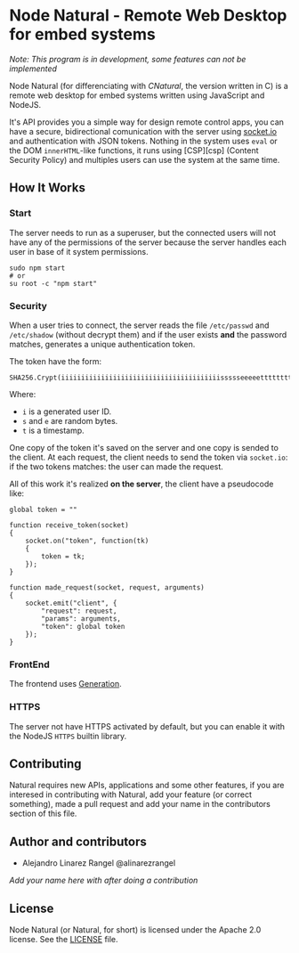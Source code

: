 # Node Natural - Remote Web Desktop for embed systems #

*Note: This program is in development, some features can not be implemented*

Node Natural (for differenciating with *CNatural*, the version written in C)
is a remote web desktop for embed systems written using JavaScript and NodeJS.

It's API provides you a simple way for design remote control apps, you can
have a secure, bidirectional comunication with the server using
[socket.io][socketio] and authentication with JSON tokens. Nothing in the
system uses `eval` or the DOM `innerHTML`-like functions, it runs using
[CSP][csp] (Content Security Policy) and multiples users can use the system
at the same time.

## How It Works ##

### Start ###

The server needs to run as a superuser, but the connected users will not have
any of the permissions of the server because the server handles each user
in base of it system permissions.

```
sudo npm start
# or
su root -c "npm start"
```

### Security ###

When a user tries to connect, the server reads the file `/etc/passwd` and
`/etc/shadow` (without decrypt them) and if the user exists **and** the
password matches, generates a unique authentication token.

The token have the form:

```
SHA256.Crypt(iiiiiiiiiiiiiiiiiiiiiiiiiiiiiiiiiiiiiiiissssseeeeettttttttttttttt)
```

Where:

* `i` is a generated user ID.
* `s` and `e` are random bytes.
* `t` is a timestamp.

One copy of the token it's saved on the server and one copy is sended to
the client. At each request, the client needs to send the token via
`socket.io`: if the two tokens matches: the user can made the request.

All of this work it's realized **on the server**, the client have a pseudocode
like:

```
global token = ""

function receive_token(socket)
{
	socket.on("token", function(tk)
	{
		token = tk;
	});
}

function made_request(socket, request, arguments)
{
	socket.emit("client", {
		"request": request,
		"params": arguments,
		"token": global token
	});
}
```

### FrontEnd ###

The frontend uses [Generation][generation].

### HTTPS ###

The server not have HTTPS activated by default, but you can enable it
with the NodeJS `HTTPS` builtin library.

## Contributing ##

Natural requires new APIs, applications and some other features, if you are
interesed in contributing with Natural, add your feature (or correct something),
made a pull request and add your name in the contributors section of this
file.

## Author and contributors ##

* Alejandro Linarez Rangel @alinarezrangel

*Add your name here with after doing a contribution*

## License ##

Node Natural (or Natural, for short) is licensed under the Apache 2.0
license. See the [LICENSE][license] file.

[socketio]: http://socket.io/
[generation]: https://github.com/alinarezrangel/generation
[license]: ./LICENSE
